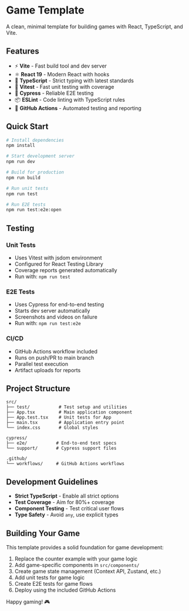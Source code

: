 # Game Template

A clean, minimal template for building games with React, TypeScript, and Vite.

## Features

- ⚡ **Vite** - Fast build tool and dev server
- ⚛️ **React 19** - Modern React with hooks
- 🔷 **TypeScript** - Strict typing with latest standards
- 🧪 **Vitest** - Fast unit testing with coverage
- 🌲 **Cypress** - Reliable E2E testing
- 📦 **ESLint** - Code linting with TypeScript rules
- 🔄 **GitHub Actions** - Automated testing and reporting

## Quick Start

```bash
# Install dependencies
npm install

# Start development server
npm run dev

# Build for production
npm run build

# Run unit tests
npm run test

# Run E2E tests
npm run test:e2e:open
```

## Testing

### Unit Tests

- Uses Vitest with jsdom environment
- Configured for React Testing Library
- Coverage reports generated automatically
- Run with: `npm run test`

### E2E Tests

- Uses Cypress for end-to-end testing
- Starts dev server automatically
- Screenshots and videos on failure
- Run with: `npm run test:e2e`

### CI/CD

- GitHub Actions workflow included
- Runs on push/PR to main branch
- Parallel test execution
- Artifact uploads for reports

## Project Structure

```
src/
├── test/           # Test setup and utilities
├── App.tsx         # Main application component
├── App.test.tsx    # Unit tests for App
├── main.tsx        # Application entry point
└── index.css       # Global styles

cypress/
├── e2e/           # End-to-end test specs
└── support/       # Cypress support files

.github/
└── workflows/     # GitHub Actions workflows
```

## Development Guidelines

- **Strict TypeScript** - Enable all strict options
- **Test Coverage** - Aim for 80%+ coverage
- **Component Testing** - Test critical user flows
- **Type Safety** - Avoid `any`, use explicit types

## Building Your Game

This template provides a solid foundation for game development:

1. Replace the counter example with your game logic
2. Add game-specific components in `src/components/`
3. Create game state management (Context API, Zustand, etc.)
4. Add unit tests for game logic
5. Create E2E tests for game flows
6. Deploy using the included GitHub Actions

Happy gaming! 🎮
